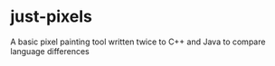 # just-pixels
A basic pixel painting tool written twice to C++ and Java to compare language differences
